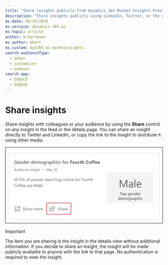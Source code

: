```yaml
---
title: "Share insights publicly from Dynamics 365 Market Insights Preview | Microsoft Docs"
description: "Share insights publicly using LinkedIn, Twitter, or the direct URL."
ms.date: 09/26/2019
ms.service: dynamics-365-ai
ms.topic: article
author: m-hartmann
ms.author: mhart
ms.custom: dyn365-ai-marketinsights
search.audienceType: 
  - admin
  - customizer
  - enduser
search.app: 
  - D365CE
  - D365SE
---
```


# Share insights 

Share insights with colleagues or your audience by using the **Share** control on any insight in the feed or the details page. You can share an insight directly to Twitter and LinkedIn, or copy the link to the insight to distribute it using other media.

![Share control on an insight card](media/insight-share-button.png)

> [!IMPORTANT]
> The item you are sharing is the insight in the details view without additional information. If you decide to share an insight, the insight will be made publicly available to anyone with the link to that page. No authentication is required to view the insight.
